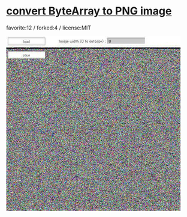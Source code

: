 # [convert ByteArray to PNG image](http://wonderfl.net/c/gD6a)

favorite:12 / forked:4 / license:MIT

![thumbnail](./thumbnail.jpg)